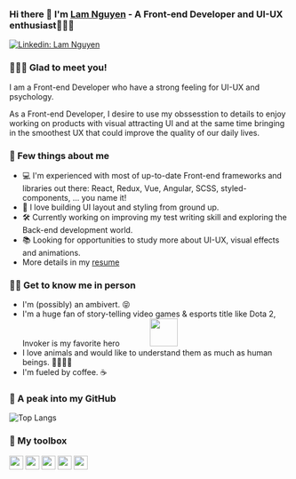 ### Hi there 👋 I'm [Lam Nguyen](https://lamoort.github.io/) - A Front-end Developer and UI-UX enthusiast👨🏻‍💻

[![Linkedin: Lam Nguyen](https://img.shields.io/badge/-@lamnguyen-0077B5?style=flat-square&labelColor=0077B5&logo=linkedin&link=https://www.linkedin.com/in/lam-nguyenchanh/)](https://www.linkedin.com/in/lam-nguyenchanh/)
<br>

### 🙋🏻‍♂️ Glad to meet you! 
I am a Front-end Developer who have a strong feeling for UI-UX and psychology. 

As a Front-end Developer, I desire to use my obssesstion to details to enjoy working on products with visual attracting UI and at the same time bringing in the smoothest UX that could improve the quality of our daily lives.

### 🤖 Few things about me 
- 💻   I'm experienced with most of up-to-date Front-end frameworks and libraries out there: React, Redux, Vue, Angular, SCSS, styled-components, ... you name it!
- 🎨   I love building UI layout and styling from ground up.
- 🛠   Currently working on improving my test writing skill and exploring the Back-end development world.
- 📚   Looking for opportunities to study more about UI-UX, visual effects and animations. 
- More details in my [resume](https://drive.google.com/file/d/1oZjmNRm8IuWee9C3IWZSPbUIOspKUzbs/view?usp=sharing)

### 🥷🏻 Get to know me in person
- I'm (possibly) an ambivert. 😝
- I'm a huge fan of story-telling video games & esports title like Dota 2, Invoker is my favorite hero</span> <img src="https://i.imgur.com/ra7zNCp.gif" width="50" style="margin-left: 50px">
- I love animals and would like to understand them as much as human beings. 🐯🦁🐒🦅
- I'm fueled by coffee. ☕️

### 👀 A peak into my GitHub
![Top Langs](https://github-readme-stats.vercel.app/api/top-langs/?username=lamoort&layout=compact&theme=dark&hide_border=true)


### 🧰 My toolbox
<code><img height="25" src="https://user-images.githubusercontent.com/26543329/126912351-e6cf30b9-b05c-4084-bb4e-4170cf53c40c.png"></code>
<code><img height="25" src="https://cdn4.iconfinder.com/data/icons/logos-and-brands/512/367_Vuejs_logo-256.png"></code>
<code><img height="25" src="https://cdn4.iconfinder.com/data/icons/logos-and-brands/512/21_Angular_logo_logos-256.png"></code>
<code><img height="25" src="https://cdn3.iconfinder.com/data/icons/logos-and-brands-adobe/512/288_Sass-256.png"></code>
<code><img height="25" src="https://cdn3.iconfinder.com/data/icons/social-media-2169/24/social_media_social_media_logo_git-256.png"></code>


